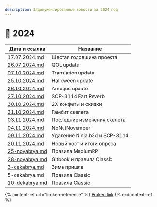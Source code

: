 ```yaml
---
description: Задокументированные новости за 2024 год
---
```


# 🐉 2024

| Дата и ссылка                              | Название                      |
| ------------------------------------------ | ----------------------------- |
| [17.07.2024.md](17.07.2024.md "mention")   | Шестая годовщина проекта      |
| [26.07.2024.md](26.07.2024.md "mention")   | QOL update                    |
| [07.10.2024.md](07.10.2024.md "mention")   | Translation update            |
| [25.10.2024.md](25.10.2024.md "mention")   | Halloween update              |
| [26.10.2024.md](26.10.2024.md "mention")   | Amogus update                 |
| [27.10.2024.md](27.10.2024.md "mention")   | SCP-3114 Fart Reverb          |
| [30.10.2024.md](30.10.2024.md "mention")   | 2X конфеты и скидки           |
| [31.10.2024.md](31.10.2024.md "mention")   | Гамбит скелета                |
| [03.11.2024.md](03.11.2024.md "mention")   | Последние изменения скелета   |
| [04.11.2024.md](04.11.2024.md "mention")   | NoNutNovember                 |
| [09.11.2024.md](09.11.2024.md "mention")   | Удаление Ninja.b3d и SCP-3114 |
| [20.11.2024.md](20.11.2024.md "mention")   | Новый хост и итоги опроса     |
| [25-noyabrya.md](25-noyabrya.md "mention") | Правила MediumRP              |
| [28-noyabrya.md](28-noyabrya.md "mention") | Gitbook и правила Classic     |
| [3-dekabrya.md](3-dekabrya.md "mention")   | Зима пришла                   |
| [5-dekabrya.md](5-dekabrya.md "mention")   | Правила Classic               |
| [10-dekabrya.md](10-dekabrya.md "mention") | Правила Classic               |

{% content-ref url="broken-reference" %}
[Broken link](broken-reference)
{% endcontent-ref %}
